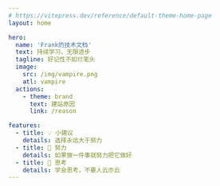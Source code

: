 ```yaml
---
# https://vitepress.dev/reference/default-theme-home-page
layout: home

hero:
  name: 'Frank的技术文档'
  text: 持续学习，无限进步
  tagline: 好记性不如烂笔头
  image:
    src: /img/vampire.png
    atl: vampire
  actions:
    - theme: brand
      text: 建站原因
      link: /reason

features:
  - title: 💡 小建议
    details: 选择永远大于努力
  - title: 🧗 努力
    details: 如果做一件事就努力把它做好
  - title: 🤔 思考
    details: 学会思考，不要人云亦云
---
```

